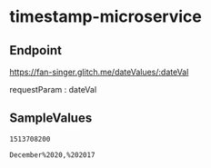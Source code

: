 # timestamp-microservice

## Endpoint

   https://fan-singer.glitch.me/dateValues/:dateVal

   requestParam : dateVal

   ## SampleValues

    1513708200

    December%2020,%202017
